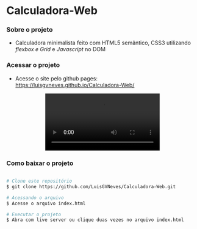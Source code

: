 # Calculadora-Web

### Sobre o projeto
- Calculadora minimalista feito com HTML5 semântico, CSS3 utilizando *flexbox e Grid* e *Javascript* no DOM

### Acessar o projeto
- Acesse o site pelo github pages: https://luisgvneves.github.io/Calculadora-Web/

<div align="center">
  <video src="https://user-images.githubusercontent.com/99727468/218353795-faf05f76-8b17-4e75-bb52-6f296048ab6f.mp4">
</div>


### Como baixar o projeto

```bash

# Clone este repositório
$ git clone https://github.com/LuisGVNeves/Calculadora-Web.git

# Acessando o arquivo
$ Acesse o arquivo index.html 

# Executar o projeto
$ Abra com live server ou clique duas vezes no arquivo index.html
```
